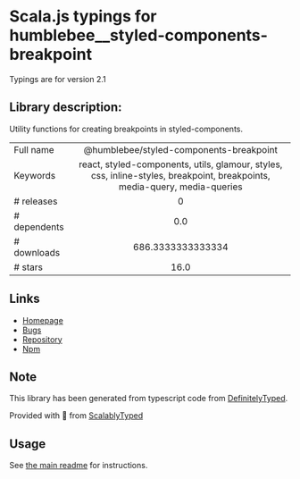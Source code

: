 
# Scala.js typings for humblebee__styled-components-breakpoint

Typings are for version 2.1

## Library description:
Utility functions for creating breakpoints in styled-components.

|                    |                 |
| ------------------ | :-------------: |
| Full name          | @humblebee/styled-components-breakpoint |
| Keywords           | react, styled-components, utils, glamour, styles, css, inline-styles, breakpoint, breakpoints, media-query, media-queries |
| # releases         | 0 |
| # dependents       | 0.0 |
| # downloads        | 686.3333333333334 |
| # stars            | 16.0 |

## Links
- [Homepage](https://github.com/wearehumblebee/styled-components-breakpoint#readme)
- [Bugs](https://github.com/wearehumblebee/styled-components-breakpoint/issues)
- [Repository](https://github.com/wearehumblebee/styled-components-breakpoint)
- [Npm](https://www.npmjs.com/package/%40humblebee%2Fstyled-components-breakpoint)
    


## Note
This library has been generated from typescript code from [DefinitelyTyped](https://definitelytyped.org).

Provided with :purple_heart: from [ScalablyTyped](https://github.com/oyvindberg/ScalablyTyped)

## Usage
See [the main readme](../../readme.md) for instructions.


